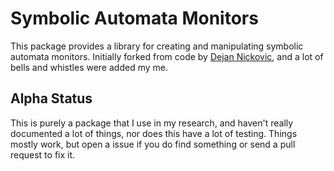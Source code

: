 # Symbolic Automata Monitors

This package provides a library for creating and manipulating symbolic automata
monitors. Initially forked from code by [Dejan
Nickovic](https://sites.google.com/view/nickovic/), and a lot of bells and whistles were
added my me.

## Alpha Status

This is purely a package that I use in my research, and haven't really documented a lot
of things, nor does this have a lot of testing. Things mostly work, but open a issue if
you do find something or send a pull request to fix it.

